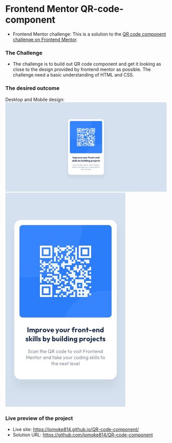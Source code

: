 # Frontend Mentor QR-code-component
- Frontend Mentor challenge: This is a solution to the [QR code component challenge on Frontend Mentor](https://www.frontendmentor.io/challenges/qr-code-component-iux_sIO_H). 

### The Challenge
- The challenge is to build out QR code component and get it looking as close to the design provided by frontend mentor as possible. The challenge need a basic understanding of HTML and CSS.

### The desired outcome
Desktop and Mobile design:
![desired outcome](./images/desktop-design.jpg)
![desired outcome](./images/mobile-design.jpg)

### Live preview of the project
- Live site: https://jomoke814.github.io/QR-code-component/
- Solution URL: https://github.com/jomoke814/QR-code-component